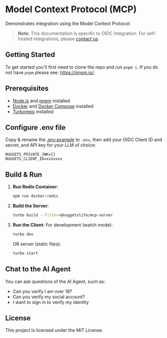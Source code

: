 # Model Context Protocol (MCP)

Demonstrates integration using the Model Context Protocol.

>**Note**: This documentation is specific to OIDC Integration. For self-hosted integrations, please [contact us](https://www.nuggets.life/request-a-meeting).

## Getting Started

To get started you'll first need to clone the repo and run `pnpm i`. If you do not have `pnpm` please see: https://pnpm.io/.

## Prerequisites

- [Node.js](https://nodejs.org/) and [pnpm](https://pnpm.io/) installed
- [Docker](https://www.docker.com/) and [Docker Compose](https://docs.docker.com/compose/) installed
- [Turborepo](https://turborepo.com/) installed

## Configure .env file

Copy & rename the [.env.example](https://github.com/NuggetsLtd/ai/blob/main/apps/client/.env.example) to `.env`, then add your OIDC Client ID and secret, and API key for your LLM of choice:

```
NUGGETS_PRIVATE_JWK={}
NUGGETS_CLIENT_ID=xxxxxxx
```

## Build & Run

1. **Run Redis Container**:
    ```bash
    npm run docker:redis
    ```

2. **Build the Server**:
   ```bash
   turbo build --filter=@nuggetslife/mcp-server
   ```

3. **Run the Client**:
  For development (watch mode):
   ```bash
   turbo dev
   ```
   OR server (static files):
   ```bash
   turbo start
   ```

## Chat to the AI Agent

You can ask questions of the AI Agent, such as:

- Can you verify I am over 18?
- Can you verify my social account?
- I want to sign in to verify my identity

<!-- 1. **Sign in to AWS**:

   ```bash
   npm run aws:ecr:signin
   ```

1. **Run Redis & Communicator Containers**:

    ```bash
    npm run docker:communicator
     ```

2. **Build the Server**:

   ```bash
   turbo build --filter=@nuggetslife/mcp-server
   ```

3. **Run the Client**:
   ```bash
   turbo dev
   ``` -->

## License

This project is licensed under the MIT License.
